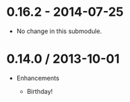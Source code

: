 # 0.16.2 - 2014-07-25

* No change in this submodule.

# 0.14.0 / 2013-10-01

* Enhancements

  * Birthday!
